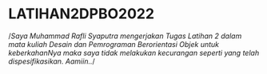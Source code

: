 # LATIHAN2DPBO2022
/*Saya Muhammad Rafli Syaputra mengerjakan Tugas Latihan 2 dalam mata kuliah Desain dan Pemrograman Berorientasi Objek untuk keberkahanNya maka  saya tidak melakukan kecurangan seperti yang telah dispesifikasikan.  Aamiin..*/
